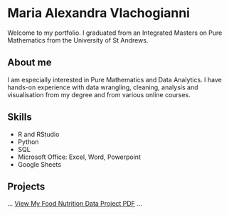 # Maria Alexandra Vlachogianni
Welcome to my portfolio. I graduated from an Integrated Masters on Pure Mathematics from the University of St Andrews.

## About me
I am especially interested in Pure Mathematics and Data Analytics. I have hands-on experience with data wrangling, cleaning, analysis and visualisation from my degree and from various online courses.

## Skills
- R and RStudio
- Python
- SQL
- Microsoft Office: Excel, Word, Powerpoint
- Google Sheets

## Projects 
<body>
  ...
  <a href="Food Nutrition Project.pdf" target="_blank">View My Food Nutrition Data Project PDF</a>
  ...
</body>
